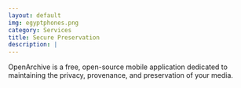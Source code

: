 ```yaml
---
layout: default
img: egyptphones.png
category: Services
title: Secure Preservation
description: |
---
```

OpenArchive is a free, open-source mobile application dedicated to maintaining the privacy, provenance, and preservation of your media.

